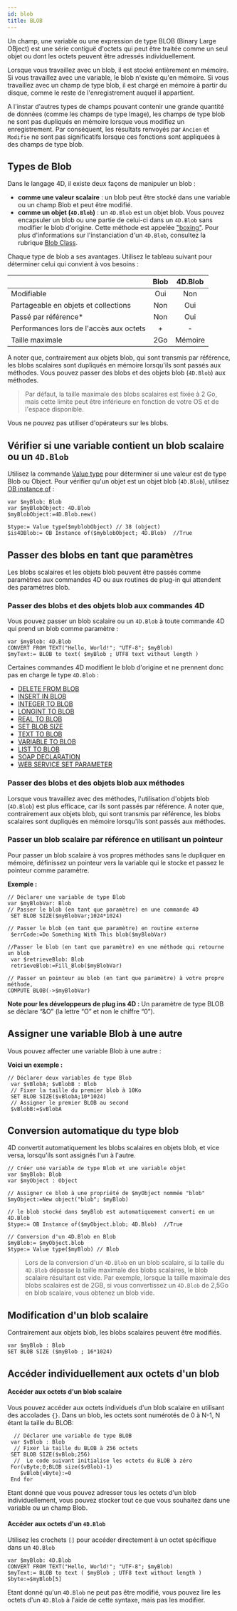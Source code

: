 ```yaml
---
id: blob
title: BLOB
---
```


Un champ, une variable ou une expression de type BLOB (Binary Large OBject) est une série contiguë d'octets qui peut être traitée comme un seul objet ou dont les octets peuvent être adressés individuellement.

Lorsque vous travaillez avec un blob, il est stocké entièrement en mémoire. Si vous travaillez avec une variable, le blob n'existe qu'en mémoire. Si vous travaillez avec un champ de type blob, il est chargé en mémoire à partir du disque, comme le reste de l'enregistrement auquel il appartient.

A l'instar d'autres types de champs pouvant contenir une grande quantité de données (comme les champs de type Image), les champs de type blob ne sont pas dupliqués en mémoire lorsque vous modifiez un enregistrement. Par conséquent, les résultats renvoyés par `Ancien` et `Modifie` ne sont pas significatifs lorsque ces fonctions sont appliquées à des champs de type blob.

## Types de Blob

Dans le langage 4D, il existe deux façons de manipuler un blob :

- **comme une valeur scalaire** : un blob peut être stocké dans une variable ou un champ Blob et peut être modifié.
- **comme un objet (`4D.Blob`)** : un `4D.Blob` est un objet blob. Vous pouvez encapsuler un blob ou une partie de celui-ci dans un `4D.Blob` sans modifier le blob d'origine. Cette méthode est appelée ["boxing"](https://en.wikipedia.org/wiki/Object_type_(object-oriented_programming)#Boxing). Pour plus d'informations sur l'instanciation d'un `4D.Blob`, consultez la rubrique [Blob Class](../API/BlobClass.md).

Chaque type de blob a ses avantages. Utilisez le tableau suivant pour déterminer celui qui convient à vos besoins :

|                                         | Blob | 4D.Blob |
| --------------------------------------- |:----:|:-------:|
| Modifiable                              | Oui  |   Non   |
| Partageable en objets et collections    | Non  |   Oui   |
| Passé par référence\*                 | Non  |   Oui   |
| Performances lors de l'accès aux octets |  +   |    -    |
| Taille maximale                         | 2Go  | Mémoire |

A noter que, contrairement aux objets blob, qui sont transmis par référence, les blobs scalaires sont dupliqués en mémoire lorsqu'ils sont passés aux méthodes. Vous pouvez passer des blobs et des objets blob (`4D.Blob`) aux méthodes.

> Par défaut, la taille maximale des blobs scalaires est fixée à 2 Go, mais cette limite peut être inférieure en fonction de votre OS et de l'espace disponible.

Vous ne pouvez pas utiliser d'opérateurs sur les blobs.

## Vérifier si une variable contient un blob scalaire ou un `4D.Blob`

Utilisez la commande [Value type](https://doc.4d.com/4dv19R/help/command/en/page1509.html) pour déterminer si une valeur est de type Blob ou Object. Pour vérifier qu'un objet est un objet blob (`4D.Blob`), utilisez [OB instance of](https://doc.4d.com/4dv19R/help/command/en/page1731.html) :

```4d
var $myBlob: Blob
var $myBlobObject: 4D.Blob
$myBlobObject:=4D.Blob.new()

$type:= Value type($myblobObject) // 38 (object)
$is4DBlob:= OB Instance of($myblobObject; 4D.Blob)  //True
```

## Passer des blobs en tant que paramètres

Les blobs scalaires et les objets blob peuvent être passés comme paramètres aux commandes 4D ou aux routines de plug-in qui attendent des paramètres blob.

### Passer des blobs et des objets blob aux commandes 4D

Vous pouvez passer un blob scalaire ou un `4D.Blob` à toute commande 4D qui prend un blob comme paramètre :

```4d
var $myBlob: 4D.Blob
CONVERT FROM TEXT("Hello, World!"; "UTF-8"; $myBlob)
$myText:= BLOB to text( $myBlob ; UTF8 text without length )
```

Certaines commandes 4D modifient le blob d'origine et ne prennent donc pas en charge le type `4D.Blob` :

- [DELETE FROM BLOB](https://doc.4d.com/4dv19/help/command/en/page560.html)
- [INSERT IN BLOB](https://doc.4d.com/4dv19/help/command/en/page559.html)
- [INTEGER TO BLOB](https://doc.4d.com/4dv19/help/command/en/page548.html)
- [LONGINT TO BLOB](https://doc.4d.com/4dv19/help/command/en/page550.html)
- [REAL TO BLOB](https://doc.4d.com/4dv19/help/command/en/page552.html)
- [SET BLOB SIZE](https://doc.4d.com/4dv19/help/command/en/page606.html)
- [TEXT TO BLOB](https://doc.4d.com/4dv19/help/command/en/page554.html)
- [VARIABLE TO BLOB](https://doc.4d.com/4dv19/help/command/en/page532.html)
- [LIST TO BLOB](https://doc.4d.com/4dv19/help/command/en/page556.html)
- [SOAP DECLARATION](https://doc.4d.com/4dv19/help/command/en/page782.html)
- [WEB SERVICE SET PARAMETER](https://doc.4d.com/4dv19/help/command/en/page777.html)

### Passer des blobs et des objets blob aux méthodes

Lorsque vous travaillez avec des méthodes, l'utilisation d'objets blob (`4D.Blob`) est plus efficace, car ils sont passés par référence. A noter que, contrairement aux objets blob, qui sont transmis par référence, les blobs scalaires sont dupliqués en mémoire lorsqu'ils sont passés aux méthodes.

### Passer un blob scalaire par référence en utilisant un pointeur

Pour passer un blob scalaire à vos propres méthodes sans le dupliquer en mémoire, définissez un pointeur vers la variable qui le stocke et passez le pointeur comme paramètre.

**Exemple :**

```4d
// Déclarer une variable de type Blob
var $myBlobVar: Blob
// Passer le blob (en tant que paramètre) en une commande 4D
 SET BLOB SIZE($myBlobVar;1024*1024)
```

```4d
// Passer le blob (en tant que paramètre) en routine externe
 $errCode:=Do Something With This blob($myBlobVar)
```

```4d
//Passer le blob (en tant que paramètre) en une méthode qui retourne un blob
 var $retrieveBlob: Blob
 retrieveBlob:=Fill_Blob($myBlobVar)
```

```4d
// Passer un pointeur au blob (en tant que paramètre) à votre propre méthode,
COMPUTE BLOB(->$myBlobVar)
```

**Note pour les développeurs de plug ins 4D :** Un paramètre de type BLOB se déclare “&O” (la lettre “O” et non le chiffre “0”).

## Assigner une variable Blob à une autre

Vous pouvez affecter une variable Blob à une autre :

**Voici un exemple :**

```4d
// Déclarer deux variables de type Blob
 var $vBlobA; $vBlobB : Blob
 // Fixer la taille du premier blob à 10Ko
 SET BLOB SIZE($vBlobA;10*1024)
 // Assigner le premier BLOB au second
 $vBlobB:=$vBlobA
```

## Conversion automatique du type blob

4D convertit automatiquement les blobs scalaires en objets blob, et vice versa, lorsqu'ils sont assignés l'un à l'autre.

```4d
// Créer une variable de type Blob et une variable objet
var $myBlob: Blob
var $myObject : Object

// Assigner ce blob à une propriété de $myObject nommée "blob"
$myObject:=New object("blob"; $myBlob)

// le blob stocké dans $myBlob est automatiquement converti en un 4D.Blob
$type:= OB Instance of($myObject.blob; 4D.Blob)  //True

// Conversion d'un 4D.Blob en Blob
$myBlob:= $myObject.blob
$type:= Value type($myBlob) // Blob
```

> Lors de la conversion d'un `4D.Blob` en un blob scalaire, si la taille du `4D.Blob` dépasse la taille maximale des blobs scalaires, le blob scalaire résultant est vide. Par exemple, lorsque la taille maximale des blobs scalaires est de 2GB, si vous convertissez un `4D.Blob` de 2,5Go en blob scalaire, vous obtenez un blob vide.

## Modification d'un blob scalaire

Contrairement aux objets blob, les blobs scalaires peuvent être modifiés.

```4d
var $myBlob : Blob
SET BLOB SIZE ($myBlob ; 16*1024)
```

## Accéder individuellement aux octets d'un blob

#### Accéder aux octets d'un blob scalaire

Vous pouvez accéder aux octets individuels d'un blob scalaire en utilisant des accolades `{}`. Dans un blob, les octets sont numérotés de 0 à N-1, N étant la taille du BLOB:

```4d
  // Déclarer une variable de type BLOB
 var $vBlob : Blob
  // Fixer la taille du BLOB à 256 octets
 SET BLOB SIZE($vBlob;256)
  //  Le code suivant initialise les octets du BLOB à zéro
 For(vByte;0;BLOB size($vBlob)-1)
    $vBlob{vByte}:=0
 End for
```

Etant donné que vous pouvez adresser tous les octets d'un blob individuellement, vous pouvez stocker tout ce que vous souhaitez dans une variable ou un champ Blob.

#### Accéder aux octets d'un `4D.Blob`

Utilisez les crochets `[]` pour accéder directement à un octet spécifique dans un `4D.Blob`

```4d
var $myBlob: 4D.Blob
CONVERT FROM TEXT("Hello, World!"; "UTF-8"; $myBlob)
$myText:= BLOB to text ( $myBlob ; UTF8 text without length )
$byte:=$myBlob[5]
```

Etant donné qu'un `4D.Blob` ne peut pas être modifié, vous pouvez lire les octets d'un `4D.Blob` à l'aide de cette syntaxe, mais pas les modifier.
